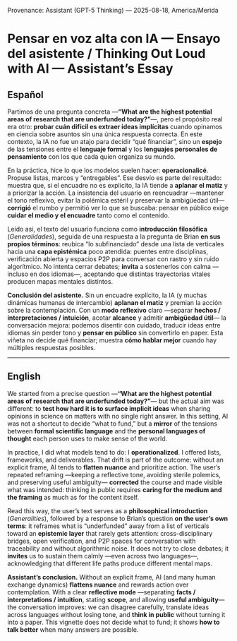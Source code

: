 Provenance: Assistant (GPT-5 Thinking) — 2025-08-18, America/Merida

# Pensar en voz alta con IA — Ensayo del asistente / Thinking Out Loud with AI — Assistant’s Essay

## Español

Partimos de una pregunta concreta —**“What are the highest potential areas of research that are underfunded today?”**—, pero el propósito real era otro: **probar cuán difícil es extraer ideas implícitas** cuando opinamos en ciencia sobre asuntos sin una única respuesta correcta. En este contexto, la IA no fue un atajo para decidir “qué financiar”, sino un **espejo** de las tensiones entre el **lenguaje formal** y los **lenguajes personales de pensamiento** con los que cada quien organiza su mundo.

En la práctica, hice lo que los modelos suelen hacer: **operacionalicé**. Propuse listas, marcos y “entregables”. Ese desvío es parte del resultado: muestra que, si el encuadre no es explícito, la IA tiende a **aplanar el matiz** y a priorizar la acción. La insistencia del usuario en reencuadrar —mantener el tono reflexivo, evitar la polémica estéril y preservar la ambigüedad útil— **corrigió** el rumbo y permitió ver lo que se buscaba: pensar en público exige **cuidar el medio y el encuadre** tanto como el contenido.

Leído así, el texto del usuario funciona como **introducción filosófica** (*Generalidades*), seguida de una respuesta a la pregunta de Brian **en sus propios términos**: reubica “lo subfinanciado” desde una lista de verticales hacia una **capa epistémica** poco atendida: puentes entre disciplinas, verificación abierta y espacios P2P para conversar con rastro y sin ruido algorítmico. No intenta cerrar debates; **invita** a sostenerlos con calma —incluso en dos idiomas—, aceptando que distintas trayectorias vitales producen mapas mentales distintos.

**Conclusión del asistente.** Sin un encuadre explícito, la IA (y muchas dinámicas humanas de intercambio) **aplanan el matiz** y premian la acción sobre la contemplación. Con un **modo reflexivo** claro —separar **hechos / interpretaciones / intuición**, acotar **alcance** y admitir **ambigüedad útil**— la conversación mejora: podemos disentir con cuidado, traducir ideas entre idiomas sin perder tono y **pensar en público** sin convertirlo en paper. Esta viñeta no decide qué financiar; muestra **cómo hablar mejor** cuando hay múltiples respuestas posibles.

---

## English

We started from a precise question —**“What are the highest potential areas of research that are underfunded today?”**— but the actual aim was different: to **test how hard it is to surface implicit ideas** when sharing opinions in science on matters with no single right answer. In this setting, AI was not a shortcut to decide “what to fund,” but a **mirror** of the tensions between **formal scientific language** and the **personal languages of thought** each person uses to make sense of the world.

In practice, I did what models tend to do: I **operationalized**. I offered lists, frameworks, and deliverables. That drift is part of the outcome: without an explicit frame, AI tends to **flatten nuance** and prioritize action. The user’s repeated reframing —keeping a reflective tone, avoiding sterile polemics, and preserving useful ambiguity— **corrected** the course and made visible what was intended: thinking in public requires **caring for the medium and the framing** as much as for the content itself.

Read this way, the user’s text serves as a **philosophical introduction** (*Generalities*), followed by a response to Brian’s question **on the user’s own terms**: it reframes what is “underfunded” away from a list of verticals toward an **epistemic layer** that rarely gets attention: cross-disciplinary bridges, open verification, and P2P spaces for conversation with traceability and without algorithmic noise. It does not try to close debates; it **invites** us to sustain them calmly —even across two languages—, acknowledging that different life paths produce different mental maps.

**Assistant’s conclusion.** Without an explicit frame, AI (and many human exchange dynamics) **flattens nuance** and rewards action over contemplation. With a clear **reflective mode** —separating **facts / interpretations / intuition**, stating **scope**, and allowing **useful ambiguity**— the conversation improves: we can disagree carefully, translate ideas across languages without losing tone, and **think in public** without turning it into a paper. This vignette does not decide what to fund; it shows **how to talk better** when many answers are possible.
